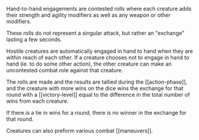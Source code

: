 Hand-to-hand engagements are contested rolls where each creature adds their strength and agility modifiers as well as any weapon or other modifiers. 

These rolls do not represent a singular attack, but rather an "exchange" lasting a few seconds.

Hostile creatures are automatically engaged in hand to hand when they are within reach of each other. If a creature chooses not to engage in hand to hand (ie. to do some other action), the other creature can make an uncontested combat role against that creature.

The rolls are made and the results are tallied during the [[action-phase]], and the creature with more wins on the dice wins the exchange for that round with a [[victory-level]] equal to the difference in the total number of wins from each creature.

If there is a tie in wins for a round, there is no winner in the exchange for that round.

Creatures can also preform various combat [[maneuvers]].


